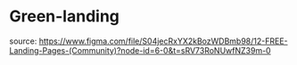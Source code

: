 # Green-landing

source: https://www.figma.com/file/S04jecRxYX2kBozWDBmb98/12-FREE-Landing-Pages-(Community)?node-id=6-0&t=sRV73RoNUwfNZ39m-0
